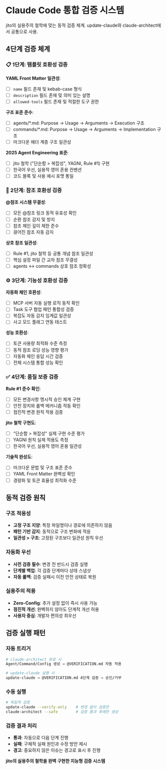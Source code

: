 # Claude Code 통합 검증 시스템

jito의 실용주의 철학에 맞는 동적 검증 체계. update-claude와 claude-architect에서 공통으로 사용.

## 4단계 검증 체계

### 📋 1단계: 템플릿 호환성 검증

**YAML Front Matter 일관성**:

- [ ] `name` 필드 존재 및 kebab-case 형식
- [ ] `description` 필드 존재 및 의미 있는 설명
- [ ] `allowed-tools` 필드 존재 및 적절한 도구 권한

**구조 표준 준수**:

- [ ] agents/*.md: Purpose → Usage → Arguments → Execution 구조
- [ ] commands/*.md: Purpose → Usage → Arguments → Implementation 구조
- [ ] 마크다운 헤더 계층 구조 일관성

**2025 Agent Engineering 표준**:

- [ ] jito 철학 ("단순함 > 복잡성", YAGNI, Rule #1) 구현
- [ ] 한국어 우선, 실용적 영어 혼용 컨벤션
- [ ] 코드 블록 및 사용 예시 포맷 통일

### 🔗 2단계: 참조 호환성 검증

**@참조 시스템 무결성**:

- [ ] 모든 @참조 링크 동적 유효성 확인
- [ ] 순환 참조 감지 및 방지
- [ ] 참조 체인 깊이 제한 준수
- [ ] 끊어진 참조 자동 감지

**상호 참조 일관성**:

- [ ] Rule #1, jito 철학 등 공통 개념 참조 일관성
- [ ] 핵심 설정 파일 간 교차 참조 무결성
- [ ] agents ↔ commands 상호 참조 정확성

### ⚙️ 3단계: 기능성 호환성 검증

**자동화 체인 호환성**:

- [ ] MCP 서버 자동 실행 로직 동작 확인
- [ ] Task 도구 협업 패턴 통합성 검증
- [ ] 복잡도 자동 감지 임계값 일관성
- [ ] 사고 모드 플래그 연동 테스트

**성능 호환성**:

- [ ] 토큰 사용량 최적화 수준 측정
- [ ] 동적 참조 로딩 성능 영향 평가
- [ ] 자동화 체인 응답 시간 검증
- [ ] 전체 시스템 통합 성능 확인

### ✅ 4단계: 품질 보증 검증

**Rule #1 준수 확인**:

- [ ] 모든 변경사항 명시적 승인 체계 구현
- [ ] 안전 장치와 롤백 메커니즘 작동 확인
- [ ] 점진적 변경 원칙 적용 검증

**jito 철학 구현도**:

- [ ] "단순함 > 복잡성" 실제 구현 수준 평가
- [ ] YAGNI 원칙 실제 적용도 측정
- [ ] 한국어 우선, 실용적 영어 혼용 일관성

**기술적 완성도**:

- [ ] 마크다운 문법 및 구조 표준 준수
- [ ] YAML Front Matter 완벽성 확인
- [ ] 경량화 및 토큰 효율성 최적화 수준

## 동적 검증 원칙

### 구조 적응성

- **고정 구조 지양**: 특정 파일명이나 경로에 의존하지 않음
- **패턴 기반 감지**: 동적으로 구조 변화에 적응
- **일관성 > 구조**: 고정된 구조보다 일관성 원칙 우선

### 자동화 우선

- **사전 검증 필수**: 변경 전 반드시 검증 실행
- **단계별 백업**: 각 검증 단계마다 상태 스냅샷
- **자동 롤백**: 검증 실패시 이전 안전 상태로 복원

### 실용주의 적용

- **Zero-Config**: 추가 설정 없이 즉시 사용 가능
- **점진적 개선**: 완벽하지 않아도 단계적 개선 허용
- **사용자 중심**: 개발자 편의성 최우선

## 검증 실행 패턴

### 자동 트리거

```bash
# claude-architect 완료 시
Agent/Command/Config 생성 → @VERIFICATION.md 자동 적용

# update-claude 실행 시  
update-claude → @VERIFICATION.md 4단계 검증 → 승인/거부
```

### 수동 실행

```bash
# 독립적 검증
update-claude --verify-only    # 변경 없이 검증만
claude-architect --safe        # 검증 통과 후에만 생성
```

### 검증 결과 처리

- **통과**: 자동으로 다음 단계 진행
- **실패**: 구체적 실패 원인과 수정 방안 제시
- **경고**: 중요하지 않은 이슈는 경고로 표시 후 진행

**jito의 실용주의 철학을 완벽 구현한 지능형 검증 시스템**
